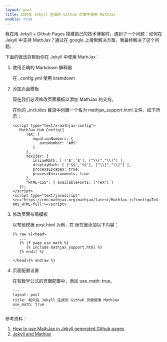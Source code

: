 ```yaml
---
layout: post
title: 如何在 Jekyll 生成的 Github 页面中使用 MathJax
enable: true
---
```


我在用 Jekyll + Github Pages 搭建自己的技术博客时，遇到了一个问题：如何在 Jekyll 中支持 MathJax？通过在 google 上搜索解决方案，我最终解决了这个问题。

下面的做法将帮助你在 Jekyll 中使用 MathJax：

1. 使用正确的 Markdown 解释器
   
   在 _config.yml 使用 kramdown

2. 添加页面模板

   现在我们必须修改页面模板以添加 MathJax 的支持。

   在你的 _includes 目录中创建一个名为 mathjax_support.html 文件，如下所示：
   ```
   <script type="text/x-mathjax-config">
      MathJax.Hub.Config({
         TeX: {
            equationNumbers: {
               autoNumber: "AMS"
            }
         },
         tex2jax: {
            inlineMath: [ ['$','$'], ["\\(","\\)"] ],
            displayMath: [ ['$$','$$'], ["\\[","\\]"] ],
            processEscapes: true,
            processEnvironments: true
         },
         "HTML-CSS": { availableFonts: ["TeX"] }
      });
   </script>
   <script type="text/javascript" src="https://cdn.mathjax.org/mathjax/latest/MathJax.js?config=TeX-AMS_HTML-full"></script>
   ```

3. 修改页面布局模板
   
   以布局模板 post.html 为例，在 <head> 标签里添加以下内容：
   
   ```
   {% raw %}<head>
      ...
      {% if page.use_math %}
         {% include mathjax_support.html %}
      {% endif %}
      ...
   </head>{% endraw %}
   ```

4. 页面配置设置
   
   在有数学公式的页面配置中，添加 use_math: true。
   
   ```
   ---
   layout: post
   title: 如何在 Jekyll 生成的 Github 页面使用 MathJax
   use_math: true
   ---
   ```

参考资料：
1. [How to use MathJax in Jekyll generated Github pages](https://haixing-hu.github.io/programming/2013/09/20/how-to-use-mathjax-in-jekyll-generated-github-pages/)
2. [Jekyll and Mathjax](https://talk.jekyllrb.com/t/jekyll-and-mathjax/5514)
